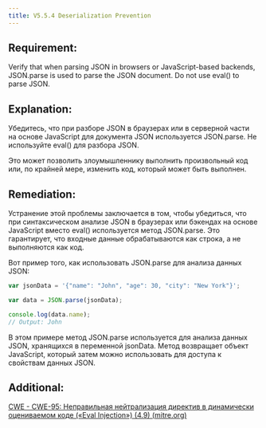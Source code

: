 ```yaml
---
title: V5.5.4 Deserialization Prevention
---
```







## Requirement:

Verify that when parsing JSON in browsers or JavaScript-based backends, JSON.parse is used to parse the JSON document. Do not use eval() to parse JSON.

## Explanation:

Убедитесь, что при разборе JSON в браузерах или в серверной части на основе JavaScript для документа JSON используется JSON.parse. Не используйте eval() для разбора JSON.

Это может позволить злоумышленнику выполнить произвольный код или, по крайней мере, изменить код, который может быть выполнен.

## Remediation:

Устранение этой проблемы заключается в том, чтобы убедиться, что при синтаксическом анализе JSON в браузерах или бэкендах на основе JavaScript вместо eval() используется метод JSON.parse. Это гарантирует, что входные данные обрабатываются как строка, а не выполняются как код.

Вот пример того, как использовать JSON.parse для анализа данных JSON:

```js
var jsonData = '{"name": "John", "age": 30, "city": "New York"}';

var data = JSON.parse(jsonData);

console.log(data.name);
// Output: John

```

В этом примере метод JSON.parse используется для анализа данных JSON, хранящихся в переменной jsonData. Метод возвращает объект JavaScript, который затем можно использовать для доступа к свойствам данных JSON.




## Additional:

[CWE - CWE-95: Неправильная нейтрализация директив в динамически оцениваемом коде («Eval Injection») (4.9) (mitre.org)](https://cwe.mitre.org/data/definitions/95.html)




